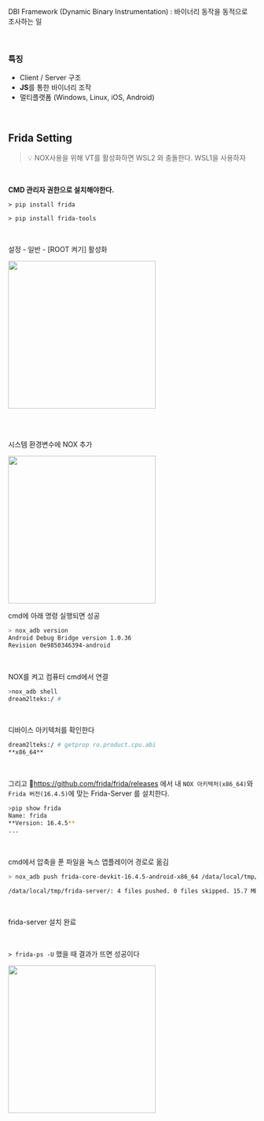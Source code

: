 DBI Framework (Dynamic Binary Instrumentation) : 바이너리 동작을 동적으로 조사하는 일 

<br>

### 특징

- Client / Server 구조
- **JS**를 통한 바이너리 조작
- 멀티플랫폼 (Windows, Linux, iOS, Android)

<br>

## Frida Setting

> 💡
NOX사용을 위해 VT를 활성화하면 WSL2 와 충돌한다.
WSL1을 사용하자
> 

<br>

**CMD 관리자 권한으로 설치해야한다.**

`> pip install frida`

`> pip install frida-tools`

<br>

설정 - 일반 - [ROOT 켜기] 활성화

<img src="https://github.com/user-attachments/assets/4bbc8ee6-992f-4705-a43d-a15e3e97fbdf" width=300>


<br><br>

시스템 환경변수에 NOX 추가

<img src="https://github.com/user-attachments/assets/cbc2e7ac-1709-4687-bf3c-81cf05a5597c" width=300>

<br>

cmd에 아래 명령 실행되면 성공 

```bash
> nox_adb version
Android Debug Bridge version 1.0.36
Revision 0e9850346394-android
```

<br>

NOX를 켜고 컴퓨터 cmd에서 연결 

```bash
>nox_adb shell
dream2lteks:/ #
```

<br>

디바이스 아키텍처를 확인한다

```bash
dream2lteks:/ # getprop ro.product.cpu.abi
**x86_64**
```

<br>

그리고 🔗https://github.com/frida/frida/releases 에서 내 `NOX 아키텍처(x86_64)`와 `Frida 버전(16.4.5)`에 맞는 Frida-Server 를 설치한다.

```bash
>pip show frida
Name: frida
**Version: 16.4.5**
...
```

<br>

cmd에서 압축을 푼 파일을 녹스 앱플레이어 경로로 옮김 

```bash
> nox_adb push frida-core-devkit-16.4.5-android-x86_64 /data/local/tmp/frida-server

/data/local/tmp/frida-server/: 4 files pushed. 0 files skipped. 15.7 MB/s (276426788 bytes in 16.775s)
```

<br>

frida-server 설치 완료

<br>

`> frida-ps -U` 했을 때 결과가 뜨면 성공이다


<img src="https://github.com/user-attachments/assets/91ac3627-fbf6-4b0b-9c6e-aec4de04b3bf" width=300>
